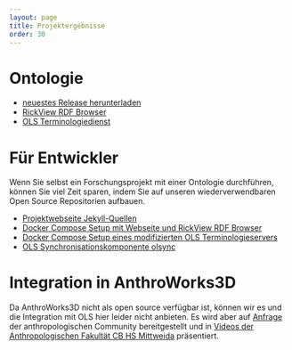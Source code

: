 ```yaml
---
layout: page
title: Projektergebnisse
order: 30
---
```


# Ontologie

* [neuestes Release herunterladen](https://github.com/annosaxfdm/ontology/releases/latest)
* [RickView RDF Browser](https://annosaxfdm.de/ontology/)
* [OLS Terminologiedienst](https://ols.imise.uni-leipzig.de/ontologies/anno)

# Für Entwickler
Wenn Sie selbst ein Forschungsprojekt mit einer Ontologie durchführen, können Sie viel Zeit sparen, indem Sie auf unseren wiederverwendbaren Open Source Repositorien aufbauen.

* [Projektwebseite Jekyll-Quellen](https://github.com/annosaxfdm/annosaxfdm.de)
* [Docker Compose Setup mit Webseite und RickView RDF Browser](https://github.com/annosaxfdm/docker)
* [Docker Compose Setup eines modifizierten OLS Terminologieservers](https://github.com/annosaxfdm/ols)
* [OLS Synchronisationskomponente olsync](https://github.com/annosaxfdm/olsync)

# Integration in AnthroWorks3D

Da AnthroWorks3D nicht als open source verfügbar ist, können wir es und die Integration mit OLS hier leider nicht anbieten.
Es wird aber auf [Anfrage](mailto:labudd@hs-mittweida.de?subject=Anfrage%20AnthroWorks3D&body=Sehr%20geehrter%20Herr%20Professor%20Labudde,%0A%0A)
der anthropologischen Community bereitgestellt und
in [Videos der Anthropologischen Fakultät CB HS Mittweida](https://www.youtube.com/@anthrofakultat-cbhochschul2562) präsentiert.
